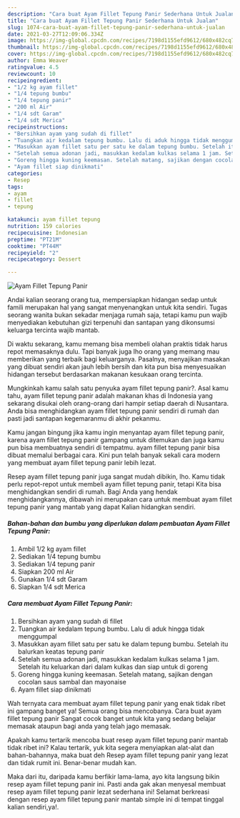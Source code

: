 ```yaml
---
description: "Cara buat Ayam Fillet Tepung Panir Sederhana Untuk Jualan"
title: "Cara buat Ayam Fillet Tepung Panir Sederhana Untuk Jualan"
slug: 1074-cara-buat-ayam-fillet-tepung-panir-sederhana-untuk-jualan
date: 2021-03-27T12:09:06.334Z
image: https://img-global.cpcdn.com/recipes/7198d1155efd9612/680x482cq70/ayam-fillet-tepung-panir-foto-resep-utama.jpg
thumbnail: https://img-global.cpcdn.com/recipes/7198d1155efd9612/680x482cq70/ayam-fillet-tepung-panir-foto-resep-utama.jpg
cover: https://img-global.cpcdn.com/recipes/7198d1155efd9612/680x482cq70/ayam-fillet-tepung-panir-foto-resep-utama.jpg
author: Emma Weaver
ratingvalue: 4.5
reviewcount: 10
recipeingredient:
- "1/2 kg ayam fillet"
- "1/4 tepung bumbu"
- "1/4 tepung panir"
- "200 ml Air"
- "1/4 sdt Garam"
- "1/4 sdt Merica"
recipeinstructions:
- "Bersihkan ayam yang sudah di fillet"
- "Tuangkan air kedalam tepung bumbu. Lalu di aduk hingga tidak menggumpal"
- "Masukkan ayam fillet satu per satu ke dalam tepung bumbu. Setelah itu balurkan keatas tepung panir"
- "Setelah semua adonan jadi, masukkan kedalam kulkas selama 1 jam. Setelah itu keluarkan dari dalam kulkas dan siap untuk di goreng"
- "Goreng hingga kuning keemasan. Setelah matang, sajikan dengan cocolan saus sambal dan mayonaise"
- "Ayam fillet siap dinikmati"
categories:
- Resep
tags:
- ayam
- fillet
- tepung

katakunci: ayam fillet tepung 
nutrition: 159 calories
recipecuisine: Indonesian
preptime: "PT21M"
cooktime: "PT44M"
recipeyield: "2"
recipecategory: Dessert

---
```



![Ayam Fillet Tepung Panir](https://img-global.cpcdn.com/recipes/7198d1155efd9612/680x482cq70/ayam-fillet-tepung-panir-foto-resep-utama.jpg)

Andai kalian seorang orang tua, mempersiapkan hidangan sedap untuk famili merupakan hal yang sangat menyenangkan untuk kita sendiri. Tugas seorang  wanita bukan sekadar menjaga rumah saja, tetapi kamu pun wajib menyediakan kebutuhan gizi terpenuhi dan santapan yang dikonsumsi keluarga tercinta wajib mantab.

Di waktu  sekarang, kamu memang bisa membeli olahan praktis tidak harus repot memasaknya dulu. Tapi banyak juga lho orang yang memang mau memberikan yang terbaik bagi keluarganya. Pasalnya, menyajikan masakan yang dibuat sendiri akan jauh lebih bersih dan kita pun bisa menyesuaikan hidangan tersebut berdasarkan makanan kesukaan orang tercinta. 



Mungkinkah kamu salah satu penyuka ayam fillet tepung panir?. Asal kamu tahu, ayam fillet tepung panir adalah makanan khas di Indonesia yang sekarang disukai oleh orang-orang dari hampir setiap daerah di Nusantara. Anda bisa menghidangkan ayam fillet tepung panir sendiri di rumah dan pasti jadi santapan kegemaranmu di akhir pekanmu.

Kamu jangan bingung jika kamu ingin menyantap ayam fillet tepung panir, karena ayam fillet tepung panir gampang untuk ditemukan dan juga kamu pun bisa membuatnya sendiri di tempatmu. ayam fillet tepung panir bisa dibuat memalui berbagai cara. Kini pun telah banyak sekali cara modern yang membuat ayam fillet tepung panir lebih lezat.

Resep ayam fillet tepung panir juga sangat mudah dibikin, lho. Kamu tidak perlu repot-repot untuk membeli ayam fillet tepung panir, tetapi Kita bisa menghidangkan sendiri di rumah. Bagi Anda yang hendak menghidangkannya, dibawah ini merupakan cara untuk membuat ayam fillet tepung panir yang mantab yang dapat Kalian hidangkan sendiri.

<!--inarticleads1-->

##### Bahan-bahan dan bumbu yang diperlukan dalam pembuatan Ayam Fillet Tepung Panir:

1. Ambil 1/2 kg ayam fillet
1. Sediakan 1/4 tepung bumbu
1. Sediakan 1/4 tepung panir
1. Siapkan 200 ml Air
1. Gunakan 1/4 sdt Garam
1. Siapkan 1/4 sdt Merica




<!--inarticleads2-->

##### Cara membuat Ayam Fillet Tepung Panir:

1. Bersihkan ayam yang sudah di fillet
1. Tuangkan air kedalam tepung bumbu. Lalu di aduk hingga tidak menggumpal
1. Masukkan ayam fillet satu per satu ke dalam tepung bumbu. Setelah itu balurkan keatas tepung panir
1. Setelah semua adonan jadi, masukkan kedalam kulkas selama 1 jam. Setelah itu keluarkan dari dalam kulkas dan siap untuk di goreng
1. Goreng hingga kuning keemasan. Setelah matang, sajikan dengan cocolan saus sambal dan mayonaise
1. Ayam fillet siap dinikmati




Wah ternyata cara membuat ayam fillet tepung panir yang enak tidak ribet ini gampang banget ya! Semua orang bisa mencobanya. Cara buat ayam fillet tepung panir Sangat cocok banget untuk kita yang sedang belajar memasak ataupun bagi anda yang telah jago memasak.

Apakah kamu tertarik mencoba buat resep ayam fillet tepung panir mantab tidak ribet ini? Kalau tertarik, yuk kita segera menyiapkan alat-alat dan bahan-bahannya, maka buat deh Resep ayam fillet tepung panir yang lezat dan tidak rumit ini. Benar-benar mudah kan. 

Maka dari itu, daripada kamu berfikir lama-lama, ayo kita langsung bikin resep ayam fillet tepung panir ini. Pasti anda gak akan menyesal membuat resep ayam fillet tepung panir lezat sederhana ini! Selamat berkreasi dengan resep ayam fillet tepung panir mantab simple ini di tempat tinggal kalian sendiri,ya!.


